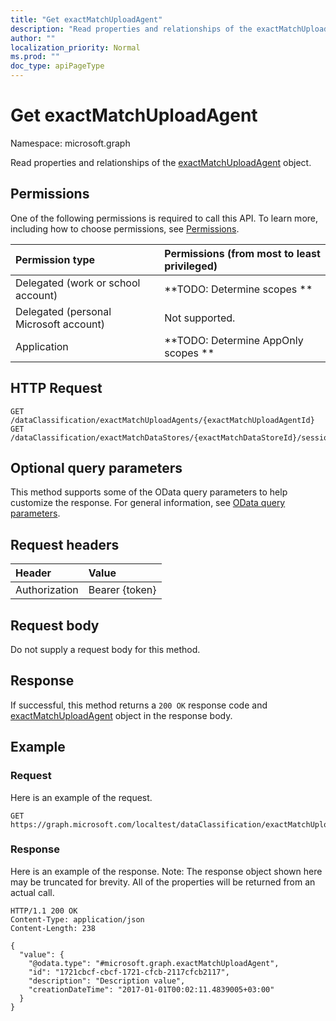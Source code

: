 ```yaml
---
title: "Get exactMatchUploadAgent"
description: "Read properties and relationships of the exactMatchUploadAgent object."
author: ""
localization_priority: Normal
ms.prod: ""
doc_type: apiPageType
---
```


# Get exactMatchUploadAgent

Namespace: microsoft.graph

Read properties and relationships of the [exactMatchUploadAgent](../resources/exactmatchuploadagent.md) object.

## Permissions
One of the following permissions is required to call this API. To learn more, including how to choose permissions, see [Permissions](/concepts/permissions-reference.md).

|Permission type|Permissions (from most to least privileged)|
|:---|:---|
|Delegated (work or school account)|**TODO: Determine scopes **|
|Delegated (personal Microsoft account)|Not supported.|
|Application|**TODO: Determine AppOnly scopes **|

## HTTP Request
<!-- {
  "blockType": "ignored"
}
-->
``` http
GET /dataClassification/exactMatchUploadAgents/{exactMatchUploadAgentId}
GET /dataClassification/exactMatchDataStores/{exactMatchDataStoreId}/sessions/{exactMatchSessionId}/uploadAgent
```

## Optional query parameters
This method supports some of the OData query parameters to help customize the response. For general information, see [OData query parameters](/graph/query-parameters).

## Request headers
|Header|Value|
|:---|:---|
|Authorization|Bearer {token}|

## Request body
Do not supply a request body for this method.

## Response
If successful, this method returns a `200 OK` response code and [exactMatchUploadAgent](../resources/exactmatchuploadagent.md) object in the response body.

## Example

### Request
Here is an example of the request.
<!-- {
  "blockType": "request",
  "name": "get_exactmatchuploadagent"
}
-->
``` http
GET https://graph.microsoft.com/localtest/dataClassification/exactMatchUploadAgents/{exactMatchUploadAgentId}
```

### Response
Here is an example of the response. Note: The response object shown here may be truncated for brevity. All of the properties will be returned from an actual call.
<!-- {
  "blockType": "response",
  "truncated": true,
  "@odata.type": "microsoft.graph.exactMatchUploadAgent"
}
-->
``` http
HTTP/1.1 200 OK
Content-Type: application/json
Content-Length: 238

{
  "value": {
    "@odata.type": "#microsoft.graph.exactMatchUploadAgent",
    "id": "1721cbcf-cbcf-1721-cfcb-2117cfcb2117",
    "description": "Description value",
    "creationDateTime": "2017-01-01T00:02:11.4839005+03:00"
  }
}
```

